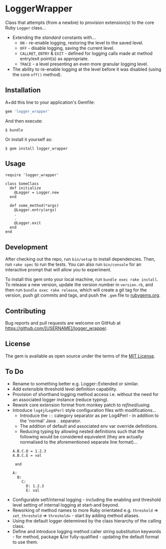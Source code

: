 # LoggerWrapper

Class that attempts (from a newbie) to provision extension(s) to the core Ruby ```Logger``` class...
* Extending the _standard_ constants with...
  * ```ON``` - re-enable logging, restoring the level to the saved level.
  * ```OFF``` - disable logging, saving the current level.
  * ```CALLRET```, ```ENTRY``` & ```EXIT``` - defined for logging calls made at method entry/exit point(s) as appropriate.
  * ```TRACE``` - a level presenting an even more granular logging level.
* The ability to re-enable logging at the level before it was disabled (using the core ```off()``` method).

## Installation

A+dd this line to your application's Gemfile:

```ruby
gem 'logger_wrapper'
```

And then execute:

    $ bundle

Or install it yourself as:

    $ gem install logger_wrapper

## Usage

```
require 'logger_wrapper'

class SomeClass
  def initialize
    @Logger = Logger.new
  end

  def some_method(*args)
    @Logger.entry(args)
    .
    .
    @Logger.exit
  end
end
```

## Development

After checking out the repo, run `bin/setup` to install dependencies. Then, run `rake spec` to run the tests. You can also run `bin/console` for an interactive prompt that will allow you to experiment.

To install this gem onto your local machine, run `bundle exec rake install`. To release a new version, update the version number in `version.rb`, and then run `bundle exec rake release`, which will create a git tag for the version, push git commits and tags, and push the `.gem` file to [rubygems.org](https://rubygems.org).

## Contributing

Bug reports and pull requests are welcome on GitHub at https://github.com/[USERNAME]/logger_wrapper.

## License

The gem is available as open source under the terms of the [MIT License](https://opensource.org/licenses/MIT).

## To Do
* Rename to something better e.g. Logger::Extended or similar.
* Add extensible threshold level definition capability.
* Provision of shorthand logging method access i.e. without the need for an associated logger instance (reduce typing).
* Rework core extension format from monkey patch to _refined_/_using_.
* Introduce ```log4j```/```Log4Perl``` style configuration files with modifications...
  * Introduce the ```::``` category separator as per Log4Perl - in addition to the 'normal' Java ```.``` separator.
  * The addition of default and associated env var override definitions.
  * Reducing typing by allowing nested definitions such that the following would be considered equivalent (they are actually normalised to the aforementioned separate line format)...
  ```
  A.B.C.D = 1.2.3
  A.B.C.E = val

   and 

  A:
    B:
      C:
        D: 1.2.3
        E: val
* Configurable self/internal logging - including the enabling and threshold level setting of internal logging at start-and beyond.
* Reworking of method names to more Ruby orientated e.g. ```threshold``` => ```set_threshold``` => ```threshold=``` - start by adding method aliases.
* Using the default logger determined by the class hierarchy of the calling class.
* Define and introduce logging method caller string substitution keywords - for method, package &/or fully-qualified -  updating the default format to use them.

